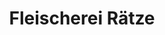 ---
title: "Fleischerei Rätze"
url: /bad-gottleuba-berggiesshuebel/fleischerei-raetze/
shop: Metzgerei
---
